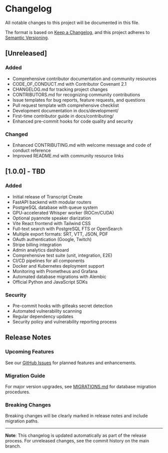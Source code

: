 # Changelog

All notable changes to this project will be documented in this file.

The format is based on [Keep a Changelog](https://keepachangelog.com/en/1.0.0/),
and this project adheres to [Semantic Versioning](https://semver.org/spec/v2.0.0.html).

## [Unreleased]

### Added
- Comprehensive contributor documentation and community resources
- CODE_OF_CONDUCT.md with Contributor Covenant 2.1
- CHANGELOG.md for tracking project changes
- CONTRIBUTORS.md for recognizing community contributions
- Issue templates for bug reports, feature requests, and questions
- Pull request template with comprehensive checklist
- Development documentation in docs/development/
- First-time contributor guide in docs/contributing/
- Enhanced pre-commit hooks for code quality and security

### Changed
- Enhanced CONTRIBUTING.md with welcome message and code of conduct reference
- Improved README.md with community resource links

## [1.0.0] - TBD

### Added
- Initial release of Transcript Create
- FastAPI backend with modular routers
- PostgreSQL database with queue system
- GPU-accelerated Whisper worker (ROCm/CUDA)
- Optional pyannote speaker diarization
- Vite React frontend with Tailwind CSS
- Full-text search with PostgreSQL FTS or OpenSearch
- Multiple export formats: SRT, VTT, JSON, PDF
- OAuth authentication (Google, Twitch)
- Stripe billing integration
- Admin analytics dashboard
- Comprehensive test suite (unit, integration, E2E)
- CI/CD pipelines for all components
- Docker and Kubernetes deployment support
- Monitoring with Prometheus and Grafana
- Automated database migrations with Alembic
- Official Python and JavaScript SDKs

### Security
- Pre-commit hooks with gitleaks secret detection
- Automated vulnerability scanning
- Regular dependency updates
- Security policy and vulnerability reporting process

## Release Notes

### Upcoming Features
See our [GitHub Issues](https://github.com/subculture-collective/transcript-create/issues) for planned features and enhancements.

### Migration Guide
For major version upgrades, see [MIGRATIONS.md](docs/MIGRATIONS.md) for database migration procedures.

### Breaking Changes
Breaking changes will be clearly marked in release notes and include migration paths.

---

**Note**: This changelog is updated automatically as part of the release process. For unreleased changes, see the commit history on the main branch.
